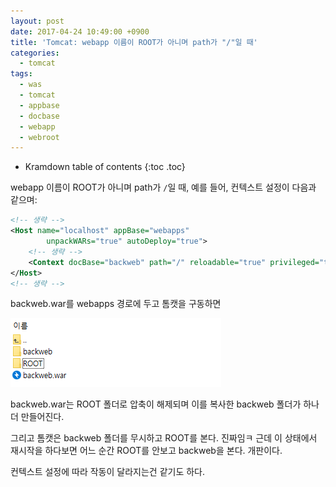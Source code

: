 ```yaml
---
layout: post
date: 2017-04-24 10:49:00 +0900
title: 'Tomcat: webapp 이름이 ROOT가 아니며 path가 "/"일 때'
categories:
  - tomcat
tags:
  - was
  - tomcat
  - appbase
  - docbase
  - webapp
  - webroot
---
```


* Kramdown table of contents
{:toc .toc}

webapp 이름이 ROOT가 아니며 path가 `/`일 때, 예를 들어, 컨텍스트 설정이 다음과 같으며:

```xml
<!-- 생략 -->
<Host name="localhost" appBase="webapps"
		unpackWARs="true" autoDeploy="true">
	<!-- 생략 -->
	<Context docBase="backweb" path="/" reloadable="true" privileged="true"/>
</Host>
<!-- 생략 -->
```

backweb.war를 webapps 경로에 두고 톰캣을 구동하면

![](/images/tomcat-webapp-location-explorer-1.png)

backweb.war는 ROOT 폴더로 압축이 해제되며 이를 복사한 backweb 폴더가 하나 더 만들어진다.

그리고 톰캣은 backweb 폴더를 무시하고 ROOT를 본다. 진짜임ㅋ 근데 이 상태에서 재시작을 하다보면 어느 순간 ROOT를 안보고 backweb을 본다. 개판이다.

컨텍스트 설정에 따라 작동이 달라지는건 같기도 하다.

